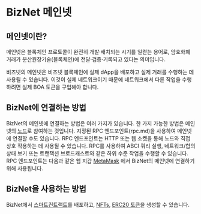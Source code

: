 # BizNet 메인넷

## 메인넷이란?
메인넷은 블록체인 프로토콜이 완전히 개발·배치되는 시기를 일컫는 용어로, 암호화폐 거래가 분산원장기술(블록체인)에 전달·검증·기록되고 있다는 의미입니다.

비즈넷의 메인넷은 비즈넷 블록체인에 실제 dApp을 배포하고 실제 거래를 수행하는 데 사용될 수 있습니다.
이것이 실제 네트워크이기 때문에 네트워크에서 다른 작업을 수행하려면 실제 BOA 토큰을 구입해야 합니다.

## BizNet에 연결하는 방법
BizNet의 메인넷에 연결하는 방법은 여러 가지가 있습니다.
한 가지 가능한 방법은 메인넷의 [노드](running_node/node.md)로 참여하는 것입니다.
지정된 RPC 엔드포인트(rpc.md)을 사용하여 메인넷에 연결할 수도 있습니다.
RPC 엔드포인트는 HTTP 또는 웹 소켓을 통해 노드와 직접 상호 작용하는 데 사용될 수 있습니다.
RPC를 사용하여 ABCI 쿼리 실행, 네트워크/합의 상태 보기 또는 트랜잭션 브로드캐스트와 같은 하위 수준 작업을 수행할 수 있습니다.
RPC 엔드포인트는 다음과 같은 웹 지갑 [MetaMask](../wallet/tutorials/metamask.md) 에서 BizNet의 메인넷에 연결하기 위해 사용됩니다.

## BizNet을 사용하는 방법
BizNet에서 [스마트컨트랙트](deploy_smart_contract/remix.md)를 배포하고, [NFTs](nft/metadata.md), [ERC20 토큰](token/intoroduction.md)을 생성할 수 있습니다.
